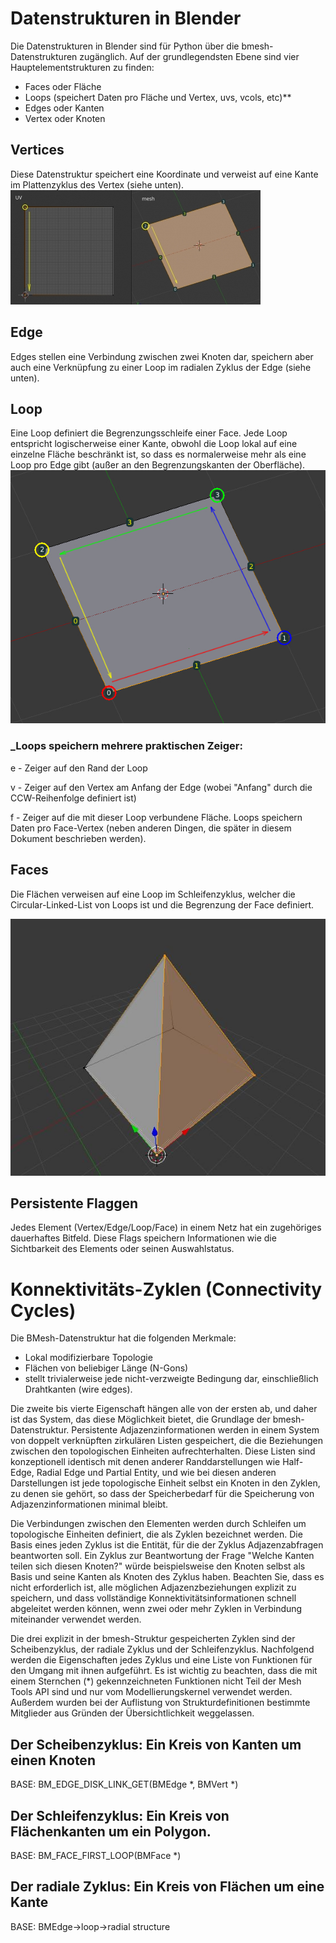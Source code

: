 
# Datenstrukturen in Blender

Die Datenstrukturen in Blender sind für Python über die bmesh-Datenstrukturen zugänglich. Auf der grundlegendsten Ebene sind vier Hauptelementstrukturen zu finden:

- Faces oder Fläche
- Loops (speichert Daten pro Fläche und Vertex, uvs, vcols, etc)**
- Edges oder Kanten
- Vertex oder Knoten

## Vertices
Diese Datenstruktur speichert eine Koordinate und verweist auf eine Kante im Plattenzyklus des Vertex (siehe unten).
![Vertices](vertices.jpg)
## Edge
Edges stellen eine Verbindung zwischen zwei Knoten dar, speichern aber auch eine Verknüpfung zu einer Loop im radialen Zyklus der Edge (siehe unten).

## Loop
Eine Loop definiert die Begrenzungsschleife einer Face. Jede Loop entspricht logischerweise einer Kante, obwohl die Loop lokal auf eine einzelne Fläche beschränkt ist, so dass es normalerweise mehr als eine Loop pro Edge gibt (außer an den Begrenzungskanten der Oberfläche).
![Loops](loops.jpg)
### _Loops speichern mehrere praktischen Zeiger:

e - Zeiger auf den Rand der Loop

v - Zeiger auf den Vertex am Anfang der Edge (wobei "Anfang" durch die CCW-Reihenfolge definiert ist)

f - Zeiger auf die mit dieser Loop verbundene Fläche. Loops speichern Daten pro Face-Vertex (neben anderen Dingen, die später in diesem Dokument beschrieben werden).

## Faces
Die Flächen verweisen auf eine Loop im Schleifenzyklus, welcher die Circular-Linked-List von Loops ist und die Begrenzung der Face definiert.

![faces](faces2.jpeg.crdownload)
## Persistente Flaggen
Jedes Element (Vertex/Edge/Loop/Face) in einem Netz hat ein zugehöriges dauerhaftes Bitfeld. Diese Flags speichern Informationen wie die Sichtbarkeit des Elements oder seinen Auswahlstatus.


# Konnektivitäts-Zyklen (Connectivity Cycles)
Die BMesh-Datenstruktur hat die folgenden Merkmale:
- Lokal modifizierbare Topologie
- Flächen von beliebiger Länge (N-Gons)
- stellt trivialerweise jede nicht-verzweigte Bedingung dar, einschließlich Drahtkanten (wire edges).

Die zweite bis vierte Eigenschaft hängen alle von der ersten ab, und daher ist das System, das diese Möglichkeit bietet, die Grundlage der bmesh-Datenstruktur. Persistente Adjazenzinformationen werden in einem System von doppelt verknüpften zirkulären Listen gespeichert, die die Beziehungen zwischen den topologischen Einheiten aufrechterhalten. Diese Listen sind konzeptionell identisch mit denen anderer Randdarstellungen wie Half-Edge, Radial Edge und Partial Entity, und wie bei diesen anderen Darstellungen ist jede topologische Einheit selbst ein Knoten in den Zyklen, zu denen sie gehört, so dass der Speicherbedarf für die Speicherung von Adjazenzinformationen minimal bleibt.

Die Verbindungen zwischen den Elementen werden durch Schleifen um topologische Einheiten definiert, die als Zyklen bezeichnet werden. Die Basis eines jeden Zyklus ist die Entität, für die der Zyklus Adjazenzabfragen beantworten soll. Ein Zyklus zur Beantwortung der Frage "Welche Kanten teilen sich diesen Knoten?" würde beispielsweise den Knoten selbst als Basis und seine Kanten als Knoten des Zyklus haben. Beachten Sie, dass es nicht erforderlich ist, alle möglichen Adjazenzbeziehungen explizit zu speichern, und dass vollständige Konnektivitätsinformationen schnell abgeleitet werden können, wenn zwei oder mehr Zyklen in Verbindung miteinander verwendet werden.

Die drei explizit in der bmesh-Struktur gespeicherten Zyklen sind der Scheibenzyklus, der radiale Zyklus und der Schleifenzyklus. Nachfolgend werden die Eigenschaften jedes Zyklus und eine Liste von Funktionen für den Umgang mit ihnen aufgeführt. Es ist wichtig zu beachten, dass die mit einem Sternchen (*) gekennzeichneten Funktionen nicht Teil der Mesh Tools API sind und nur vom Modellierungskernel verwendet werden. Außerdem wurden bei der Auflistung von Strukturdefinitionen bestimmte Mitglieder aus Gründen der Übersichtlichkeit weggelassen.

## Der Scheibenzyklus: Ein Kreis von Kanten um einen Knoten
BASE: BM_EDGE_DISK_LINK_GET(BMEdge *, BMVert *)
## Der Schleifenzyklus: Ein Kreis von Flächenkanten um ein Polygon.
BASE: BM_FACE_FIRST_LOOP(BMFace *)
## Der radiale Zyklus: Ein Kreis von Flächen um eine Kante
BASE: BMEdge->loop->radial structure
